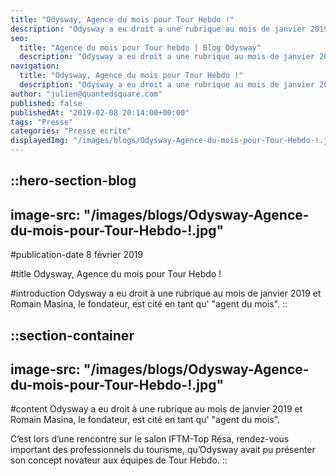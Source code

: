 ```yaml
---
title: "Odysway, Agence du mois pour Tour Hebdo !"
description: "Odysway a eu droit a une rubrique au mois de janvier 2019 et Romain Masina, le fondateur, est cite en tant qu'\"agent du mois\"."
seo:
  title: "Agence du mois pour Tour hebdo | Blog Odysway"
  description: "Odysway a eu droit a une rubrique au mois de janvier 2019 et Romain Masina, le fondateur, est cite en tant qu'\"agent du mois\"."
navigation:
  title: "Odysway, Agence du mois pour Tour Hebdo !"
  description: "Odysway a eu droit a une rubrique au mois de janvier 2019 et Romain Masina, le fondateur, est cite en tant qu'\"agent du mois\"."
author: "julien@quantedsquare.com"
published: false
publishedAt: "2019-02-08 20:14:00+00:00"
tags: "Presse"
categories: "Presse ecrite"
displayedImg: "/images/blogs/Odysway-Agence-du-mois-pour-Tour-Hebdo-!.jpg"
---
```


::hero-section-blog
---
image-src: "/images/blogs/Odysway-Agence-du-mois-pour-Tour-Hebdo-!.jpg"
---
#publication-date
8 février 2019

#title
Odysway, Agence du mois pour Tour Hebdo !

#introduction
Odysway a eu droit à une rubrique au mois de janvier 2019 et Romain Masina, le fondateur, est cité en tant qu' "agent du mois".
::

::section-container
---
image-src: "/images/blogs/Odysway-Agence-du-mois-pour-Tour-Hebdo-!.jpg"
---
#content
Odysway a eu droit à une rubrique au mois de janvier 2019 et Romain Masina, le fondateur, est cité en tant qu' "agent du mois".

C’est lors d’une rencontre sur le salon IFTM-Top Résa, rendez-vous important des professionnels du tourisme, qu’Odysway avait pu présenter son concept novateur aux équipes de Tour Hebdo.
::
